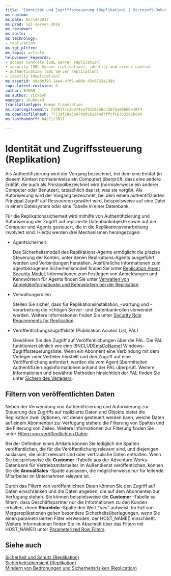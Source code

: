 ```yaml
---
title: "Identität und Zugriffssteuerung (Replikation) | Microsoft-Dokumentation"
ms.custom: 
ms.date: 03/14/2017
ms.prod: sql-server-2016
ms.reviewer: 
ms.suite: 
ms.technology:
- replication
ms.tgt_pltfrm: 
ms.topic: article
helpviewer_keywords:
- access controls [SQL Server replication]
- security [SQL Server replication], identity and access control
- authentication [SQL Server replication]
- identity [Replication]
ms.assetid: 4da0e793-1ee4-4f69-a80b-45c6732a238d
caps.latest.revision: 8
author: BYHAM
ms.author: rickbyh
manager: jhubbard
translationtype: Human Translation
ms.sourcegitcommit: f3481fcc2bb74eaf93182e6cc58f5a06666e10f4
ms.openlocfilehash: 7773af28acb97d0d5b1d84d7ffcfc67b3595bc94
ms.lasthandoff: 04/11/2017

---
```

# <a name="identity-and-access-control-replication"></a>Identität und Zugriffssteuerung (Replikation)
  Als Authentifizierung wird der Vorgang bezeichnet, bei dem eine Entität (in diesem Kontext normalerweise ein Computer) überprüft, dass eine andere Entität, die auch als *Prinzipal*bezeichnet wird (normalerweise ein anderer Computer oder Benutzer), tatsächlich das ist, was sie vorgibt. Als Autorisierung wird der Vorgang bezeichnet, bei dem einem authentifizierten Prinzipal Zugriff auf Ressourcen gewährt wird, beispielsweise auf eine Datei in einem Dateisystem oder eine Tabelle in einer Datenbank.  
  
 Für die Replikationssicherheit wird mithilfe von Authentifizierung und Autorisierung der Zugriff auf replizierte Datenbankobjekte sowie auf die Computer und Agents gesteuert, die in die Replikationsverarbeitung involviert sind. Hierzu werden drei Mechanismen herangezogen:  
  
-   Agentsicherheit  
  
     Das Sicherheitsmodell des Replikations-Agents ermöglicht die präzise Steuerung der Konten, unter denen Replikations-Agents ausgeführt werden und Verbindungen herstellen. Ausführliche Informationen zum agentbezogenen Sicherheitsmodell finden Sie unter [Replication Agent Security Model](../../../relational-databases/replication/security/replication-agent-security-model.md). Informationen zum Festlegen von Anmeldungen und Kennwörtern für Agents finden Sie unter [Verwalten von Anmeldeinformationen und Kennwörtern bei der Replikation](../../../relational-databases/replication/security/manage-logins-and-passwords-in-replication.md).  
  
-   Verwaltungsrollen  
  
     Stellen Sie sicher, dass für Replikationsinstallation, -wartung und -verarbeitung die richtigen Server- und Datenbankrollen verwendet werden. Weitere Informationen finden Sie unter [Security Role Requirements for Replication](../../../relational-databases/replication/security/security-role-requirements-for-replication.md).  
  
-   Veröffentlichungszugriffsliste (Publication Access List, PAL)  
  
     Gewähren Sie den Zugriff auf Veröffentlichungen über die PAL. Die PAL funktioniert ähnlich wie eine [!INCLUDE[msCoName](../../../includes/msconame-md.md)] Windows-Zugriffssteuerungsliste. Wenn ein Abonnent eine Verbindung mit dem Verleger oder Verteiler herstellt und den Zugriff auf eine Veröffentlichung anfordert, werden die vom Agent übermittelten Authentifizierungsinformationen anhand der PAL überprüft. Weitere Informationen und bewährte Methoden hinsichtlich der PAL finden Sie unter [Sichern des Verlegers](../../../relational-databases/replication/security/secure-the-publisher.md).  
  
## <a name="filtering-published-data"></a>Filtern von veröffentlichten Daten  
 Neben der Verwendung von Authentifizierung und Autorisierung zur Steuerung des Zugriffs auf replizierte Daten und Objekte bietet die Replikation zwei Optionen, mit denen gesteuert werden kann, welche Daten auf einem Abonnenten zur Verfügung stehen: die Filterung von Spalten und die Filterung von Zeilen. Weitere Informationen zur Filterung finden Sie unter [Filtern von veröffentlichten Daten](../../../relational-databases/replication/publish/filter-published-data.md).  
  
 Bei der Definition eines Artikels können Sie lediglich die Spalten veröffentlichen, die für die Veröffentlichung relevant sind, und diejenigen auslassen, die nicht relevant sind oder vertrauliche Daten enthalten. Wenn Sie beispielsweise die **Customer** -Tabelle aus der Adventure Works-Datenbank für Vertriebsmitarbeiter im Außendienst veröffentlichen, können Sie die **AnnualSales** -Spalte auslassen, die möglicherweise nur für leitende Mitarbeiter im Unternehmen relevant ist.  
  
 Durch das Filtern von veröffentlichten Daten können Sie den Zugriff auf Daten einschränken und die Daten angeben, die auf dem Abonnenten zur Verfügung stehen. Sie können beispielsweise die **Customer** -Tabelle so filtern, dass Geschäftspartner nur die Informationen zu den Kunden erhalten, deren **ShareInfo** -Spalte den Wert "yes" aufweist. Im Fall von Mergereplikationen gelten besondere Sicherheitsüberlegungen, wenn Sie einen parametrisierten Filter verwenden, der HOST_NAME() einschließt. Weitere Informationen finden Sie im Abschnitt über das Filtern mit HOST_NAME() unter [Parameterized Row Filters](../../../relational-databases/replication/merge/parameterized-filters-parameterized-row-filters.md).  
  
## <a name="see-also"></a>Siehe auch  
 [Sicherheit und Schutz &#40;Replikation&#41;](../../../relational-databases/replication/security/security-and-protection-replication.md)   
 [Sicherheitsübersicht &#40;Replikation&#41;](../../../relational-databases/replication/security/security-overview-replication.md)   
 [Mindern von Bedrohungen und Sicherheitsrisiken &#40;Replication&#41;](../../../relational-databases/replication/security/threat-and-vulnerability-mitigation-replication.md)  
  
  
